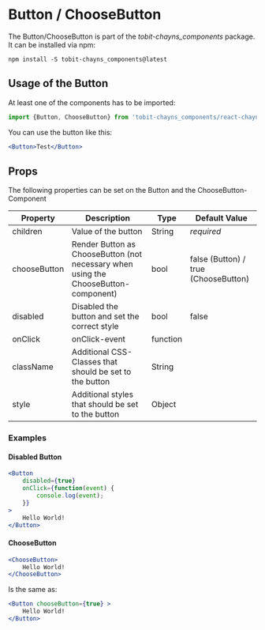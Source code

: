 # Button / ChooseButton

The Button/ChooseButton is part of the *tobit-chayns_components* package. It can be installed via npm:

    npm install -S tobit-chayns_components@latest


## Usage of the Button
At least one of the components has to be imported:

```jsx
import {Button, ChooseButton} from 'tobit-chayns_components/react-chayns-button';
```


You can use the button like this:
```jsx
<Button>Test</Button>
```

## Props
The following properties can be set on the Button and the ChooseButton-Component

| Property   | Description                                                                                        | Type    | Default Value |
|------------|-----------------------------------------------------------------------------------------------------|--------|--------------|
| children | Value of the button                                                           | String | *required* |
| chooseButton | Render Button as ChooseButton (not necessary when using the ChooseButton-component)                                                          | bool | false (Button) / true (ChooseButton)             |
| disabled | Disabled the button and set the correct style                                                        | bool | false |
| onClick | onClick-event                                                       | function |  |
| className | Additional CSS-Classes that should be set to the button                                                        | String | |
| style | Additional styles that should be set to the button                                                           | Object | |


### Examples
#### Disabled Button
```jsx
<Button
	disabled={true}
	onClick={function(event) {
		console.log(event);
	}}
>
	Hello World!
</Button>
```
#### ChooseButton
```jsx
<ChooseButton>
	Hello World!
</ChooseButton>
```
Is the same as:
```jsx
<Button chooseButton={true} >
	Hello World!
</Button>
```